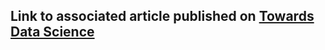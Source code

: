 ## Link to associated article published on [Towards Data Science](https://medium.com/towards-data-science/time-series-analysis-of-geospatial-data-bee45f156ba)
